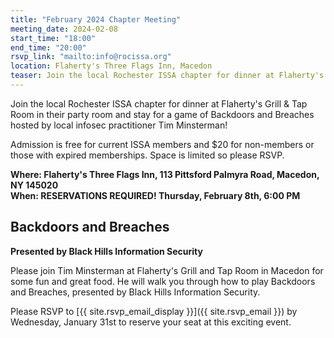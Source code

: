 ```yaml
---
title: "February 2024 Chapter Meeting"
meeting_date: 2024-02-08
start_time: "18:00"
end_time: "20:00"
rsvp_link: "mailto:info@rocissa.org"
location: Flaherty's Three Flags Inn, Macedon
teaser: Join the local Rochester ISSA chapter for dinner at Flaherty's Grill & Tap Room in their party room and stay for a game of Backdoors and Breaches.
---
```

Join the local Rochester ISSA chapter for dinner at Flaherty's Grill & Tap Room in their party room and stay for a game of Backdoors and Breaches hosted by local infosec practitioner Tim Minsterman!

Admission is free for current ISSA members and $20 for non-members or those with expired memberships.  Space is limited so please RSVP.

**Where: Flaherty's Three Flags Inn, 113 Pittsford Palmyra Road, Macedon, NY 145020<br>
When: RESERVATIONS REQUIRED! Thursday, February 8th, 6:00 PM**

## Backdoors and Breaches

**Presented by Black Hills Information Security**

Please join Tim Minsterman at Flaherty's Grill and Tap Room in Macedon for some fun and great food.   He will walk you through how to play Backdoors and Breaches, presented by Black Hills Information Security.

Please RSVP to [{{ site.rsvp_email_display }}]({{ site.rsvp_email }}) by Wednesday, January 31st to reserve your seat at this exciting event.
